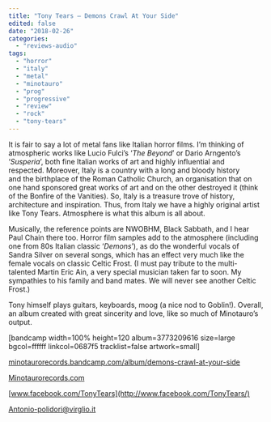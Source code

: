 ```yaml
---
title: "Tony Tears – Demons Crawl At Your Side"
edited: false
date: "2018-02-26"
categories:
  - "reviews-audio"
tags:
  - "horror"
  - "italy"
  - "metal"
  - "minotauro"
  - "prog"
  - "progressive"
  - "review"
  - "rock"
  - "tony-tears"
---
```


It is fair to say a lot of metal fans like Italian horror films. I’m thinking of atmospheric works like Lucio Fulci’s ‘_The Beyond_’ or Dario Arngento’s ‘_Susperia_’, both fine Italian works of art and highly influential and respected. Moreover, Italy is a country with a long and bloody history and the birthplace of the Roman Catholic Church, an organisation that on one hand sponsored great works of art and on the other destroyed it (think of the Bonfire of the Vanities). So, Italy is a treasure trove of history, architecture and inspiration. Thus, from Italy we have a highly original artist like Tony Tears. Atmosphere is what this album is all about.

Musically, the reference points are NWOBHM, Black Sabbath, and I hear Paul Chain there too. Horror film samples add to the atmosphere (including one from 80s Italian classic ‘_Demons_’), as do the wonderful vocals of Sandra Silver on several songs, which has an effect very much like the female vocals on classic Celtic Frost. (I must pay tribute to the multi-talented Martin Eric Ain, a very special musician taken far to soon. My sympathies to his family and band mates. We will never see another Celtic Frost.)

Tony himself plays guitars, keyboards, moog (a nice nod to Goblin!). Overall, an album created with great sincerity and love, like so much of Minotauro’s output.

\[bandcamp width=100% height=120 album=3773209616 size=large bgcol=ffffff linkcol=0687f5 tracklist=false artwork=small\]

[minotaurorecords.bandcamp.com/album/demons-crawl-at-your-side](https://minotaurorecords.bandcamp.com/album/demons-crawl-at-your-side)

[Minotaurorecords.com](https://minotaurorecords.com)

[www.facebook.com/TonyTears](http://www.facebook.com/TonyTears/)

[Antonio-polidori@virglio.it](mailto:Antonio-polidori@virglio.it)
